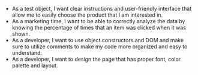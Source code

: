 - As a test object, I want clear instructions and user-friendly interface that allow me to easily choose the product that I am interested in.
- As a marketing time, I want to be able to correctly analyze the data by knowing the percentage of times that an item was clicked when it was shown.
- As a developer, I want to use object constructors and DOM and make sure to utilize comments to make my code more organized and easy to understand.
- As a developer, I want to design the page that has proper font, color palette and layout. 

